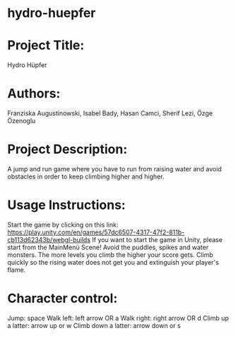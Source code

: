 # hydro-huepfer

# Project Title: 
Hydro Hüpfer

# Authors: 
Franziska Augustinowski, Isabel Bady, Hasan Camci, Sherif Lezi, Özge Özenoglu

# Project Description:
A jump and run game where you have to run from raising water and avoid obstacles in order to keep climbing higher and higher.

# Usage Instructions:
Start the game by clicking on this link: https://play.unity.com/en/games/57dc6507-4317-47f2-811b-cb113d62343b/webgl-builds
If you want to start the game in Unity, please start from the MainMenü Scene!
Avoid the puddles, spikes and water monsters. The more levels you climb the higher your score gets.
Climb quickly so the rising water does not get you and extinguish your player's flame.

# Character control:
Jump: space
Walk left: left arrow OR a
Walk right: right arrow OR d
Climb up a latter: arrow up or w
Climb down a latter: arrow down or s